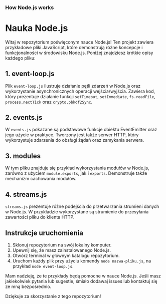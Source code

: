 ### How Node.js works

# Nauka Node.js

Witaj w repozytorium poświęconym nauce Node.js! Ten projekt zawiera przykładowe pliki JavaScript, które demonstrują różne koncepcje i funkcjonalności w środowisku Node.js. Poniżej znajdziesz krótkie opisy każdego pliku:

## 1. event-loop.js

Plik `event-loop.js` ilustruje działanie pętli zdarzeń w Node.js oraz wykorzystanie asynchronicznych operacji wejścia/wyjścia. Zawiera kod, który prezentuje działanie funkcji `setTimeout`, `setImmediate`, `fs.readFile`, `process.nextTick` oraz `crypto.pbkdf2Sync`.

## 2. events.js

W `events.js` pokazane są podstawowe funkcje obiektu EventEmitter oraz jego użycie w praktyce. Tworzony jest także serwer HTTP, który wykorzystuje zdarzenia do obsługi żądań oraz zamykania serwera.

## 3. modules

W tym pliku znajduje się przykład wykorzystania modułów w Node.js, zarówno z użyciem `module.exports`, jak i `exports`. Demonstruje także mechanizm cachowania modułów.

## 4. streams.js

`streams.js` prezentuje różne podejścia do przetwarzania strumieni danych w Node.js. W przykładzie wykorzystane są strumienie do przesyłania zawartości pliku do klienta HTTP.

## Instrukcje uruchomienia

1. Sklonuj repozytorium na swój lokalny komputer.
2. Upewnij się, że masz zainstalowanego Node.js.
3. Otwórz terminal w głównym katalogu repozytorium.
4. Uruchom każdy plik przy użyciu komendy `node nazwa-pliku.js`, na przykład `node event-loop.js`.

Mam nadzieję, że te przykłady będą pomocne w nauce Node.js. Jeśli masz jakiekolwiek pytania lub sugestie, śmiało dodawaj issues lub kontaktuj się ze mną bezpośrednio.

Dziękuje za skorzystanie z tego repozytorium!
